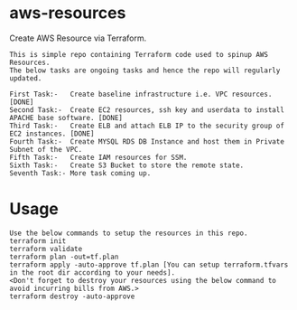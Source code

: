 # aws-resources
Create AWS Resource via Terraform.

    This is simple repo containing Terraform code used to spinup AWS Resources.
    The below tasks are ongoing tasks and hence the repo will regularly updated.
    
    First Task:-   Create baseline infrastructure i.e. VPC resources. [DONE]
    Second Task:-  Create EC2 resources, ssh key and userdata to install APACHE base software. [DONE]
    Third Task:-   Create ELB and attach ELB IP to the security group of EC2 instances. [DONE]
    Fourth Task:-  Create MYSQL RDS DB Instance and host them in Private Subnet of the VPC.
    Fifth Task:-   Create IAM resources for SSM.
    Sixth Task:-   Create S3 Bucket to store the remote state.
    Seventh Task:- More task coming up.
    
Usage
===================
    Use the below commands to setup the resources in this repo.
    terraform init
    terraform validate
    terraform plan -out=tf.plan
    terraform apply -auto-approve tf.plan [You can setup terraform.tfvars in the root dir according to your needs].
    <Don't forget to destroy your resources using the below command to avoid incurring bills from AWS.>
    terraform destroy -auto-approve
